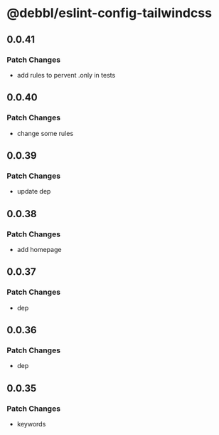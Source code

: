 # @debbl/eslint-config-tailwindcss

## 0.0.41

### Patch Changes

- add rules to pervent .only in tests

## 0.0.40

### Patch Changes

- change some rules

## 0.0.39

### Patch Changes

- update dep

## 0.0.38

### Patch Changes

- add homepage

## 0.0.37

### Patch Changes

- dep

## 0.0.36

### Patch Changes

- dep

## 0.0.35

### Patch Changes

- keywords

